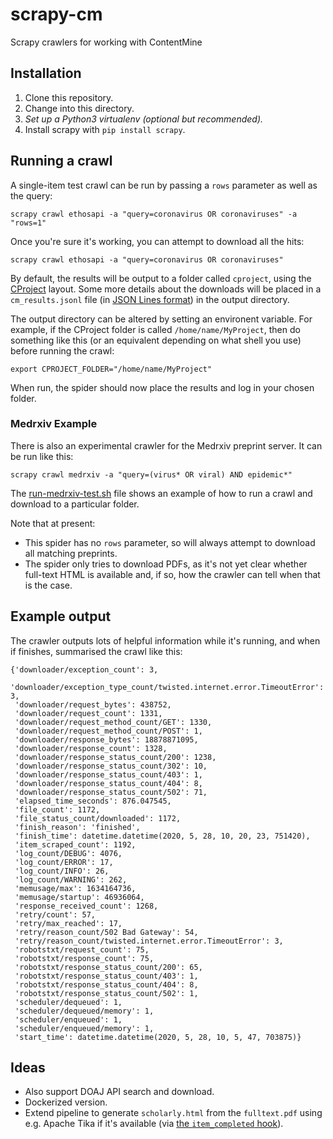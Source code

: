 # scrapy-cm
Scrapy crawlers for working with ContentMine

## Installation

1. Clone this repository. 
2. Change into this directory.
3. _Set up a Python3 virtualenv (optional but recommended)._
4. Install scrapy with `pip install scrapy`.

## Running a crawl

A single-item test crawl can be run by passing a `rows` parameter as well as the query:

    scrapy crawl ethosapi -a "query=coronavirus OR coronaviruses" -a "rows=1"

Once you're sure it's working, you can attempt to download all the hits:

    scrapy crawl ethosapi -a "query=coronavirus OR coronaviruses"

By default, the results will be output to a folder called `cproject`, using the [CProject](https://github.com/ContentMine/workshop-resources/blob/master/software-tutorials/cproject/README.md#what-is-a-cproject) layout. Some more details about the downloads will be placed in a `cm_results.jsonl` file (in [JSON Lines format](http://jsonlines.org/)) in the output directory.

The output directory can be altered by setting an environent variable. For example, if the CProject folder is called `/home/name/MyProject`, then do something like this (or an equivalent depending on what shell you use) before running the crawl:

    export CPROJECT_FOLDER="/home/name/MyProject"

When run, the spider should now place the results and log in your chosen folder.


### Medrxiv Example

There is also an experimental crawler for the Medrxiv preprint server. It can be run like this:

    scrapy crawl medrxiv -a "query=(virus* OR viral) AND epidemic*"

The [run-medrxiv-test.sh](./run-medrxiv-test.sh) file shows an example of how to run a crawl and download to a particular folder.

Note that at present:

 - This spider has no `rows` parameter, so will always attempt to download all matching preprints.
 - The spider only tries to download PDFs, as it's not yet clear whether full-text HTML is available and, if so, how the crawler can tell when that is the case.

## Example output

The crawler outputs lots of helpful information while it's running, and when if finishes, summarised the crawl like this:

```
{'downloader/exception_count': 3,
 'downloader/exception_type_count/twisted.internet.error.TimeoutError': 3,
 'downloader/request_bytes': 438752,
 'downloader/request_count': 1331,
 'downloader/request_method_count/GET': 1330,
 'downloader/request_method_count/POST': 1,
 'downloader/response_bytes': 18878871095,
 'downloader/response_count': 1328,
 'downloader/response_status_count/200': 1238,
 'downloader/response_status_count/302': 10,
 'downloader/response_status_count/403': 1,
 'downloader/response_status_count/404': 8,
 'downloader/response_status_count/502': 71,
 'elapsed_time_seconds': 876.047545,
 'file_count': 1172,
 'file_status_count/downloaded': 1172,
 'finish_reason': 'finished',
 'finish_time': datetime.datetime(2020, 5, 28, 10, 20, 23, 751420),
 'item_scraped_count': 1192,
 'log_count/DEBUG': 4076,
 'log_count/ERROR': 17,
 'log_count/INFO': 26,
 'log_count/WARNING': 262,
 'memusage/max': 1634164736,
 'memusage/startup': 46936064,
 'response_received_count': 1268,
 'retry/count': 57,
 'retry/max_reached': 17,
 'retry/reason_count/502 Bad Gateway': 54,
 'retry/reason_count/twisted.internet.error.TimeoutError': 3,
 'robotstxt/request_count': 75,
 'robotstxt/response_count': 75,
 'robotstxt/response_status_count/200': 65,
 'robotstxt/response_status_count/403': 1,
 'robotstxt/response_status_count/404': 8,
 'robotstxt/response_status_count/502': 1,
 'scheduler/dequeued': 1,
 'scheduler/dequeued/memory': 1,
 'scheduler/enqueued': 1,
 'scheduler/enqueued/memory': 1,
 'start_time': datetime.datetime(2020, 5, 28, 10, 5, 47, 703875)}
```


## Ideas

- Also support DOAJ API search and download.
- Dockerized version.
- Extend pipeline to generate `scholarly.html` from the `fulltext.pdf` using e.g. Apache Tika if it's available (via [the `item_completed` hook](https://docs.scrapy.org/en/latest/topics/media-pipeline.html#scrapy.pipelines.files.FilesPipeline.item_completed)).
